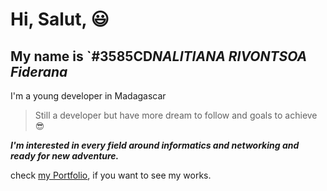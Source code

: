 # **Hi, Salut,** 😃  
## My name is `#3585CD*NALITIANA RIVONTSOA Fiderana*  
I'm a young developer in Madagascar  

> Still a developer but have more dream to follow and goals to achieve 😎

***I'm interested in every field around informatics and networking and ready for new adventure.***

check [my Portfolio](https://myportfolio-nalitianafiderana-fideranas-projects-a3df5e1a.vercel.app), if you want to see my works.
